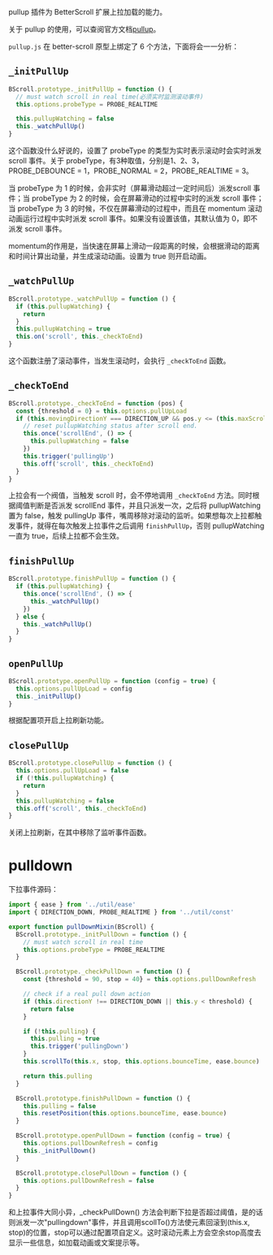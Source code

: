 pullup 插件为 BetterScroll 扩展上拉加载的能力。

关于 pullup 的使用，可以查阅官方文档[pullup](https://better-scroll.github.io/docs/zh-CN/plugins/pullup.html#%E4%BD%BF%E7%94%A8)。

`pullup.js` 在 better-scroll 原型上绑定了 6 个方法，下面将会一一分析：

## `_initPullUp`

```js
BScroll.prototype._initPullUp = function () {
  // must watch scroll in real time(必须实时监测滚动事件)
  this.options.probeType = PROBE_REALTIME

  this.pullupWatching = false
  this._watchPullUp()
}
```

这个函数没什么好说的，设置了 probeType 的类型为实时表示滚动时会实时派发 scroll 事件。关于 probeType，有3种取值，分别是1、2、3，PROBE_DEBOUNCE = 1，PROBE_NORMAL = 2，PROBE_REALTIME = 3。

当 probeType 为 1 的时候，会非实时（屏幕滑动超过一定时间后）派发scroll 事件；当 probeType 为 2 的时候，会在屏幕滑动的过程中实时的派发 scroll 事件；当 probeType 为 3 的时候，不仅在屏幕滑动的过程中，而且在 momentum 滚动动画运行过程中实时派发 scroll 事件。如果没有设置该值，其默认值为 0，即不派发 scroll 事件。

momentum的作用是，当快速在屏幕上滑动一段距离的时候，会根据滑动的距离和时间计算出动量，并生成滚动动画。设置为 true 则开启动画。

## `_watchPullUp`

```js
BScroll.prototype._watchPullUp = function () {
  if (this.pullupWatching) {
    return
  }
  this.pullupWatching = true
  this.on('scroll', this._checkToEnd)
}
```

这个函数注册了滚动事件，当发生滚动时，会执行 `_checkToEnd` 函数。

## `_checkToEnd`

```js
BScroll.prototype._checkToEnd = function (pos) {
  const {threshold = 0} = this.options.pullUpLoad
  if (this.movingDirectionY === DIRECTION_UP && pos.y <= (this.maxScrollY + threshold)) {
    // reset pullupWatching status after scroll end.
    this.once('scrollEnd', () => {
      this.pullupWatching = false
    })
    this.trigger('pullingUp')
    this.off('scroll', this._checkToEnd)
  }
}
```

上拉会有一个阀值，当触发 scroll 时，会不停地调用 `_checkToEnd` 方法。同时根据阈值判断是否派发 scrollEnd 事件，并且只派发一次，之后将 pullupWatching 置为 false，触发 pullingUp 事件，嘴周移除对滚动的监听。如果想每次上拉都触发事件，就得在每次触发上拉事件之后调用 `finishPullUp`，否则 pullupWatching 一直为 true，后续上拉都不会生效。
 
## `finishPullUp`

```js
BScroll.prototype.finishPullUp = function () {
  if (this.pullupWatching) {
    this.once('scrollEnd', () => {
      this._watchPullUp()
    })
  } else {
    this._watchPullUp()
  }
}
```

## `openPullUp`

```js
BScroll.prototype.openPullUp = function (config = true) {
  this.options.pullUpLoad = config
  this._initPullUp()
}
```

根据配置项开启上拉刷新功能。

## `closePullUp`

```js
BScroll.prototype.closePullUp = function () {
  this.options.pullUpLoad = false
  if (!this.pullupWatching) {
    return
  }
  this.pullupWatching = false
  this.off('scroll', this._checkToEnd)
}
```

关闭上拉刷新，在其中移除了监听事件函数。

# pulldown

下拉事件源码：

```js
import { ease } from '../util/ease'
import { DIRECTION_DOWN, PROBE_REALTIME } from '../util/const'

export function pullDownMixin(BScroll) {
  BScroll.prototype._initPullDown = function () {
    // must watch scroll in real time
    this.options.probeType = PROBE_REALTIME
  }

  BScroll.prototype._checkPullDown = function () {
    const {threshold = 90, stop = 40} = this.options.pullDownRefresh

    // check if a real pull down action
    if (this.directionY !== DIRECTION_DOWN || this.y < threshold) {
      return false
    }

    if (!this.pulling) {
      this.pulling = true
      this.trigger('pullingDown')
    }
    this.scrollTo(this.x, stop, this.options.bounceTime, ease.bounce)

    return this.pulling
  }

  BScroll.prototype.finishPullDown = function () {
    this.pulling = false
    this.resetPosition(this.options.bounceTime, ease.bounce)
  }

  BScroll.prototype.openPullDown = function (config = true) {
    this.options.pullDownRefresh = config
    this._initPullDown()
  }

  BScroll.prototype.closePullDown = function () {
    this.options.pullDownRefresh = false
  }
}
```

和上拉事件大同小异，_checkPullDown() 方法会判断下拉是否超过阈值，是的话则派发一次"pullingdown"事件，并且调用scollTo()方法使元素回滚到(this.x, stop)的位置，stop可以通过配置项自定义。这时滚动元素上方会空余stop高度去显示一些信息，如加载动画或文案提示等。

